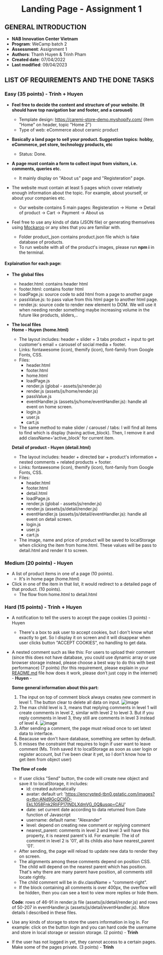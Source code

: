 <h1 align="center"><b>Landing Page - Assignment 1</b></h>

## GENERAL INTRODUCTION

- **NAB Innovation Center Vietnam**
- **Program**: WeCamp batch 2
- **Assessment**: Assignment 1
- **Authors**: Thanh Huyen & Trinh Pham
- **Created  date**: 07/04/2022
- **Last modified**: 09/04/2023


<!-- ABOUT THE PROJECT -->

## LIST OF REQUIREMENTS AND THE DONE TASKS
### Easy (35 points) - **Trinh + Huyen**
- **Feel free to decide the content and structure of your website. (It should have top navigation bar and footer, and a carousel)**
  - Template design: https://caremi-store-demo.myshopify.com/ (item "Home" on header, topic "Home 2") 
  - Type of web: eCommerce about ceramic product

- **Basically a land page to sell your product. Suggestion topics: hobby, eCommerce, pet store, technology products, etc**
  - Status: Done.
  
- **A page must contain a form to collect input from visitors, i.e. comments, queries etc.**
  - It mainly display on "About us" page and "Registeration" page.
  
- The website must contain at least 5 pages which cover relatively enough information about the topic. For example, about yourself, or about your companies etc.
  - Our website contains 5 main pages: Registeration -> Home -> Detail of product -> Cart -> Payment -> About us
  
- Feel free to use any kinds of data (JSON file) or generating themselves using [Mockaroo](https://www.mockaroo.com/) or any sites that you are familiar with.  
  - Folder product_json contains product.json file which is fake database of products.
  - To run website with all of the product's images, please run **npm i** in the terminal.
  
#### Explaination for each page:
- **The global files** <br>
  - header.html: contains header html
  - footer.html: contains footer html
  - loadPage.js: source code to add html from a page to another page
  - passValue.js: to pass value from this html page to another html page.
  - render.js: source code to render new element to DOM. We will use it when needing render something maybe increasing volume in the future like products, sliders,..
  
  
- **The local files** <br>
  **Home - Huyen (home.html)** 
  - The layout includes: header + slider + 3 tabs product + input to get customer's email + carousel of social media + footer.
  - Links: fontawesome (icon), themify (icon), font-family from Google Fonts, CSS.
  - Files: 
    - header.html
    - footer.html
    - home.html
    - loadPage.js
    - render.js (global - assets/js/render.js)
    - render.js (assets/js/home/render.js)
    - passValue.js
    - eventHandler.js (assets/js/home/eventHandler.js): handle all event on home screen.
    - login.js
    - user.js
    - cart.js
  - The same method to make slider / carousel / tabs: I will find all items to find which is display (having active_block). Then, I remove it and add className='active_block' for current item.
  
  **Detail of product - Huyen (detail.html)**
  - The layout includes: header + directed bar + product's information + nested comments + related products + footer.
  - Links: fontawesome (icon), themify (icon), font-family from Google Fonts, CSS.
  - Files: 
    - header.html
    - footer.html
    - detail.html
    - loadPage.js
    - render.js (global - assets/js/render.js)
    - render.js (assets/js/detail/render.js)
    - eventHandler.js (assets/js/detail/eventHandler.js): handle all event on detail screen.
    - login.js
    - user.js
    - cart.js
  - The image, name and price of product will be saved to localStorage when clicking the item from home.html. These values will be pass to detail.html and render it to screen.

### Medium (20 points) - **Huyen**
- A list of product items in one of a page (10 points).
  - It's in home page (home.html)
- Click in one of the item in that list, it would redirect to a detailed page of that product. (10 points).
  - The flow from home.html to detail.html

### Hard (15 points) - **Trinh + Huyen**
- A notification to tell the users to accept the page cookies (3 points) - Huyen
  - There's a box to ask user to accept cookies, but I don't know what exactly to get. So I display it on screen and it will disappear when user clicks button "ACCEPT COOKIES", no handling to get data.
  
- A nested comment such as like this: For users to upload their comment (since this does not have database, you could use dynamic array or use browser storage instead, please choose a best way to do this with best performance) (7 points) (for this requirement, please explain in your [README.md](http://README.md) file how does it work, please don’t just copy in the internet) - **Huyen** - <br>

  **Some general information about this part:** 
  1. The input on top of comment block always creates new comment in level 1. The button clear to delete all data on input.
  ![image](https://user-images.githubusercontent.com/97439051/230710181-cff35148-68aa-4146-b2d5-c072aef80f38.png)
  2. The max child level is 3, means that replying comments in level 1 will create comments in level 2, similar with level 2 to level 3. But if you reply comments in level 3, they still are comments in level 3 instead of level 4. 
  ![image](https://user-images.githubusercontent.com/97439051/230710378-0f55a086-58f1-4601-8d19-2748c6281576.png)
  3. After sending a comment, the page must reload once to set latest data to interface. 
  4. Beacause we don't have database, something are setten by default.
  5. It misses the constraint that requires to login if user want to leave comment (Ms. Trinh saved it to localStorage as soon as user login or register account, but I've been clear it yet, so I don't know how to get item from object user)
  
  **The flow of code**
    - If user clicks "Send" button, the code will create new object and save it to localStorage, it includes: <br>
      - id: created automatically
      - avatar: default url: 'https://encrypted-tbn0.gstatic.com/images?q=tbn:ANd9GcQCI6D-EkL1058Fnk2RliFP17INDLXdmVG_0Q&usqp=CAU'
      - date: set current date according to data returned from Date function of Javascript
      - username: default name: "Alexander"
      - level: depend on creating new comment or replying comment
      - nearest_parent: comments in level 2 and level 3 will have this property, it is nearest parent's id. For example: The id of comment in level 2 is '01', all its childs also have nearest_parent '01'.
    - After sending, the page will reload to update new data to render they on screen.
    - The alignments among these comments depend on position CSS. The child will depend on the nearest parent which has position. That's why there are many parent have position, all comments still locate rightly. 
    - The child comment will be in div.className = "comment-right".
    - If the block containing all comments is over 400px, the overflow will be hidden, then you can see a text to view more replies or hide them.
 
  **Code**: rows of 46-91 in render.js file (assets/js/detail/render.js) and rows of 50-207 in eventHandler.js (assets/js/detail/eventHandler.js). More details I described in these files.
 
- Use any kinds of storage to store the users information in log in. For example: click on the button login and you can hard code the username and store in local storage or session storage. (2 points) - **Trinh**
- If the user has not logged in yet, they cannot access to a certain pages. Make some of the pages private. (3 points) - **Trinh**

